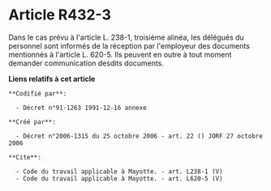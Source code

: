 # Article R432-3

Dans le cas prévu à l'article L. 238-1, troisième alinéa, les délégués du personnel sont informés de la réception par
l'employeur des documents mentionnés à l'article L. 620-5. Ils peuvent en outre à tout moment demander communication desdits
documents.

**Liens relatifs à cet article**

	**Codifié par**:

	  - Décret n°91-1263 1991-12-16 annexe

	**Créé par**:

	  - Décret n°2006-1315 du 25 octobre 2006 - art. 22 () JORF 27 octobre 2006

	**Cite**:

	  - Code du travail applicable à Mayotte. - art. L238-1 (V)
	  - Code du travail applicable à Mayotte. - art. L620-5 (V)
